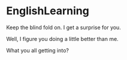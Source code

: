 # EnglishLearning

Keep the blind fold on. I get a surprise for you.

Well, I figure you doing a little better than me.

What you all getting into?
